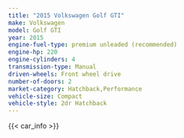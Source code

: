 ```yaml
---
title: "2015 Volkswagen Golf GTI"
make: Volkswagen
model: Golf GTI
year: 2015
engine-fuel-type: premium unleaded (recommended)
engine-hp: 220
engine-cylinders: 4
transmission-type: Manual
driven-wheels: Front wheel drive
number-of-doors: 2
market-category: Hatchback,Performance
vehicle-size: Compact
vehicle-style: 2dr Hatchback
---
```


{{< car_info >}}
